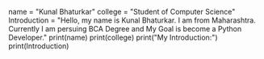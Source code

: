 name = "Kunal Bhaturkar"
college = "Student of Computer Science"
Introduction = "Hello, my name is Kunal Bhaturkar. I am from Maharashtra. Currently I am persuing BCA Degree and My Goal is become a Python Developer." 
print(name)
print(college)
print("My Introduction:")
print(Introduction)
